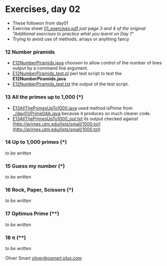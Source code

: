 Exercises, day 02
=================
* These followon from day01 
* Exercise sheet [01_exercises.pdf](01_exercises.pdf) *just page 3 and 4 of the original "Additional exercises to practice what you learnt on Day 1"*
* Trying to avoid use of methods, arrays or anything fancy 

### 12 Number piramids
* [E12NumberPiramids.java](E12NumberPiramids.java) choosen to allow control
  of the number of lines output by a command line argument. 
* [E12NumberPiramids_test.pl](E12NumberPiramids_test.pl) perl 
  test script to test the **E12NumberPiramids.java**
* [E12NumberPiramids_test.txt](E12NumberPiramids_test.txt) the output of the
  test script.

### 13 All the primes up to 1,000 \(*)
* [E13AllThePrimesUpTo1000.java](E13AllThePrimesUpTo1000.java) used method *isPrime*
  from [../day01/Prime04A.java](Prime04A.java) because it produces so much clearer code.
* [E13AllThePrimesUpTo1000_out.txt](E13AllThePrimesUpTo1000_out.txt) its output 
  checked against [http://primes.utm.edu/lists/small/1000.txt](http://primes.utm.edu/lists/small/1000.txt)
 
### 14 Up to 1,000 primes (*)
*to be written*

### 15 Guess my number (*)
*to be written*

### 16 Rock, Paper, Scissors (*)
*to be written*

### 17 Optimus Prime (**)
*to be written*

### 18 π (**)
*to be written*

Oliver Smart oliver@osmart.plus.com
